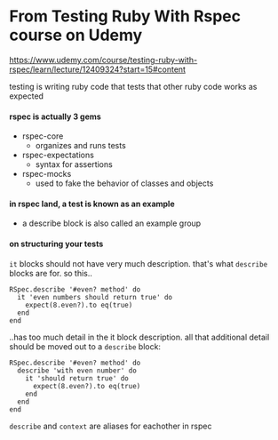 # From Testing Ruby With Rspec course on Udemy

https://www.udemy.com/course/testing-ruby-with-rspec/learn/lecture/12409324?start=15#content

testing is writing ruby code that tests that other ruby code works as expected

#### rspec is actually 3 gems

- rspec-core
  - organizes and runs tests
- rspec-expectations
  - syntax for assertions
- rspec-mocks
  - used to fake the behavior of classes and objects

#### in rspec land, a test is known as an example

- a describe block is also called an example group

#### on structuring your tests

`it` blocks should not have very much description. that's what `describe` blocks are for.
so this..

```
RSpec.describe '#even? method' do
  it 'even numbers should return true' do
    expect(8.even?).to eq(true)
  end
end
```

..has too much detail in the it block description. all that additional detail should be moved out to a `describe` block:

```
RSpec.describe '#even? method' do
  describe 'with even number' do
    it 'should return true' do
      expect(8.even?).to eq(true)
    end
  end
end
```

`describe` and `context` are aliases for eachother in rspec
